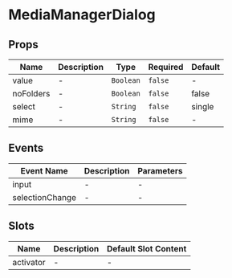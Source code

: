 # MediaManagerDialog

## Props

<!-- @vuese:MediaManagerDialog:props:start -->

|Name|Description|Type|Required|Default|
|---|---|---|---|---|
|value|-|`Boolean`|`false`|-|
|noFolders|-|`Boolean`|`false`|false|
|select|-|`String`|`false`|single|
|mime|-|`String`|`false`|-|

<!-- @vuese:MediaManagerDialog:props:end -->


## Events

<!-- @vuese:MediaManagerDialog:events:start -->

|Event Name|Description|Parameters|
|---|---|---|
|input|-|-|
|selectionChange|-|-|

<!-- @vuese:MediaManagerDialog:events:end -->


## Slots

<!-- @vuese:MediaManagerDialog:slots:start -->

|Name|Description|Default Slot Content|
|---|---|---|
|activator|-|-|

<!-- @vuese:MediaManagerDialog:slots:end -->


